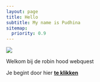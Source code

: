 ```yaml
---
layout: page
title: Hello
subtitle: My name is Pudhina
sitemap:
  priority: 0.9
---
```


<img src="{{ '/assets/img/pudhina.jpg' | prepend: site.baseurl }}" id="about-img">

<div id="describe-text">
	<p>Welkom bij de robin hood webquest</p>
	<p>Je begint door hier <strong> <a href="https://github.com/knhash/Pudhina"> te klikken</a> </strong></p>
</div>